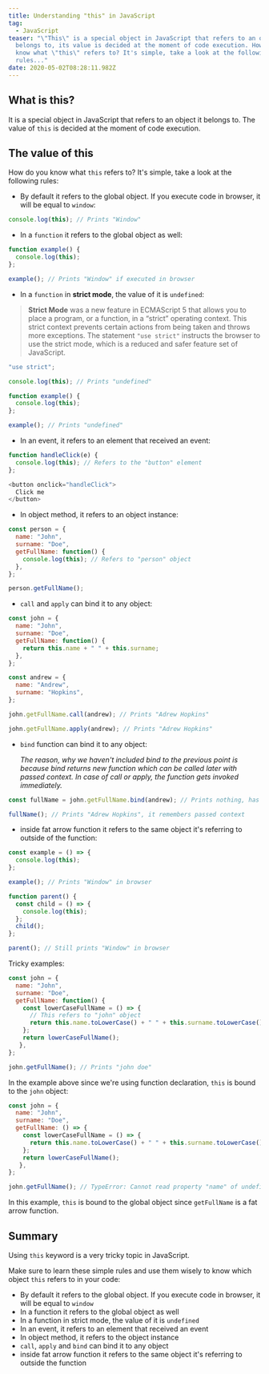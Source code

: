 ```yaml
---
title: Understanding "this" in JavaScript
tag:
  - JavaScript
teaser: "\"This\" is a special object in JavaScript that refers to an object it
  belongs to, its value is decided at the moment of code execution. How do you
  know what \"this\" refers to? It's simple, take a look at the following
  rules..."
date: 2020-05-02T08:28:11.982Z
---
```

## What is this?

It is a special object in JavaScript that refers to an object it belongs to. The value of `this` is decided at the moment of code execution.

## The value of this

How do you know what `this` refers to? It's simple, take a look at the following rules:

* By default it refers to the global object. If you execute code in browser, it will be equal to `window`:

```javascript
console.log(this); // Prints "Window"
```

* In a `function` it refers to the global object as well:

```javascript
function example() {
  console.log(this);
};

example(); // Prints "Window" if executed in browser
```

* In a `function` in **strict mode**, the value of it is `undefined`:

> **Strict Mode** was a new feature in ECMAScript 5 that allows you to place a program, or a function, in a “strict” operating context. This strict context prevents certain actions from being taken and throws more exceptions. The statement `"use strict"` instructs the browser to use the strict mode, which is a reduced and safer feature set of JavaScript.

```javascript
"use strict";

console.log(this); // Prints "undefined"

function example() {
  console.log(this);
};

example(); // Prints "undefined"
```

* In an event, it refers to an element that received an event:

```javascript
function handleClick(e) {
  console.log(this); // Refers to the "button" element
};

<button onclick="handleClick">
  Click me
</button>
```

* In object method, it refers to an object instance:

```javascript
const person = {
  name: "John",
  surname: "Doe",
  getFullName: function() {
    console.log(this); // Refers to "person" object
  },
};

person.getFullName();
```

* `call` and `apply` can bind it to any object:

```javascript
const john = {
  name: "John",
  surname: "Doe",
  getFullName: function() {
    return this.name + " " + this.surname;
  },
};

const andrew = {
  name: "Andrew",
  surname: "Hopkins",
};

john.getFullName.call(andrew); // Prints "Adrew Hopkins"

john.getFullName.apply(andrew); // Prints "Adrew Hopkins"
```

* `bind` function can bind it to any object:

  *The reason, why we haven't included bind to the previous point is because bind returns new function which can be called later with passed context. In case of call or apply, the function gets invoked immediately.*

```javascript
const fullName = john.getFullName.bind(andrew); // Prints nothing, has to be invoked

fullName(); // Prints "Adrew Hopkins", it remembers passed context
```

* inside fat arrow function it refers to the same object it's referring to outside of the function:

```javascript
const example = () => {
  console.log(this);
};

example(); // Prints "Window" in browser
```

```javascript
function parent() {
  const child = () => {
    console.log(this);
  };
  child();
};

parent(); // Still prints "Window" in browser
```

Tricky examples:

```javascript
const john = {
  name: "John",
  surname: "Doe",
  getFullName: function() {
    const lowerCaseFullName = () => {
      // This refers to "john" object
      return this.name.toLowerCase() + " " + this.surname.toLowerCase();
    };
    return lowerCaseFullName();
   },
};

john.getFullName(); // Prints "john doe"
```

In the example above since we're using function declaration, `this` is bound to the `john` object:

```javascript
const john = {
  name: "John",
  surname: "Doe",
  getFullName: () => {
    const lowerCaseFullName = () => {
      return this.name.toLowerCase() + " " + this.surname.toLowerCase();
    };
    return lowerCaseFullName();
   },
};

john.getFullName(); // TypeError: Cannot read property "name" of undefined
```

In this example, `this` is bound to the global object since `getFullName` is a fat arrow function.

## Summary

Using `this` keyword is a very tricky topic in JavaScript. 

Make sure to learn these simple rules and use them wisely to know which object `this` refers to in your code:

* By default it refers to the global object. If you execute code in browser, it will be equal to `window`
* In a function it refers to the global object as well
* In a function in strict mode, the value of it is `undefined`
* In an event, it refers to an element that received an event
* In object method, it refers to the object instance
* `call`, `apply` and `bind` can bind it to any object
* inside fat arrow function it refers to the same object it's referring to outside the function